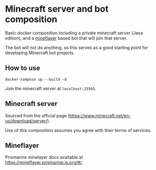 # Minecraft server and bot composition

Basic docker composition including a private minecraft server (Java edition), and a [mineflayer](https://github.com/PrismarineJS/mineflayer) based bot that will join that server.

The bot will not do anything, so this serves as a good starting point for developing Minecraft bot projects.


## How to use

```
docker-compose up --build -d
```

Join the minecraft server at `localhost:25565`.


## Minecraft server

Sourced from the official page (https://www.minecraft.net/en-us/download/server/).

Use of this composition assumes you agree with their terms of services.


## Mineflayer

Prismarine minelayer docs available at https://mineflayer.prismarine.js.org/#/.

